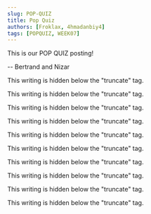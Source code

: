 ```yaml
---
slug: POP-QUIZ
title: Pop Quiz
authors: [Froklax, 4hmadanbiy4]
tags: [POPQUIZ, WEEK07]
---
```


This is our POP QUIZ posting!

-- Bertrand and Nizar

<!--truncate-->

This writing is hidden below the "truncate" tag.

This writing is hidden below the "truncate" tag.

This writing is hidden below the "truncate" tag.

This writing is hidden below the "truncate" tag.

This writing is hidden below the "truncate" tag.

This writing is hidden below the "truncate" tag.

This writing is hidden below the "truncate" tag.

This writing is hidden below the "truncate" tag.

This writing is hidden below the "truncate" tag.

This writing is hidden below the "truncate" tag.
